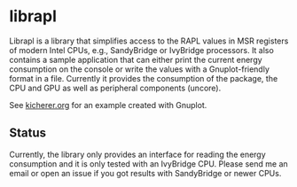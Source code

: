 
librapl
=======

Librapl is a library that simplifies access to the RAPL values in
MSR registers of modern Intel CPUs, e.g., SandyBridge or IvyBridge
processors. It also contains a sample application that can either
print the current energy consumption on the console or write the
values with a Gnuplot-friendly format in a file. Currently it 
provides the consumption of the package, the CPU and GPU as well
as peripheral components (uncore).

See [kicherer.org](https://kicherer.org/joomla/index.php/de/blog/liste/31-measuring-energy-consumption-with-librapl-on-sandy-ivybridge-processors)
for an example created with Gnuplot.

Status
------

Currently, the library only provides an interface for reading the energy
consumption and it is only tested with an IvyBridge CPU. Please send me an
email or open an issue if you got results with SandyBridge or newer CPUs.
